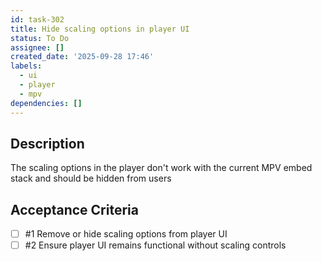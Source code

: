 ```yaml
---
id: task-302
title: Hide scaling options in player UI
status: To Do
assignee: []
created_date: '2025-09-28 17:46'
labels:
  - ui
  - player
  - mpv
dependencies: []
---
```


## Description

<!-- SECTION:DESCRIPTION:BEGIN -->
The scaling options in the player don't work with the current MPV embed stack and should be hidden from users
<!-- SECTION:DESCRIPTION:END -->

## Acceptance Criteria
<!-- AC:BEGIN -->
- [ ] #1 Remove or hide scaling options from player UI
- [ ] #2 Ensure player UI remains functional without scaling controls
<!-- AC:END -->
